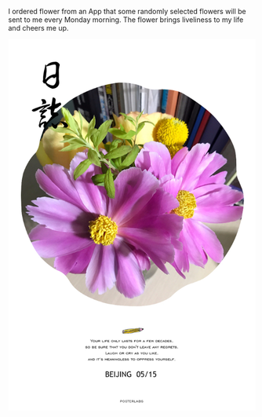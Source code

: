 I ordered flower from an App that some randomly selected flowers will be sent to me every Monday morning. The flower brings liveliness to my life and cheers me up.

![20170511.jpg](https://raw.githubusercontent.com/joshua19881228/my_blogs/master/Life_Discovery/Little_Things/figures/20170515.jpg "=480")
